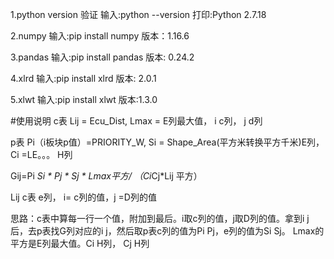 
1.python version 验证
输入:python --version
打印:Python 2.7.18

2.numpy
输入:pip install numpy
版本：1.16.6

3.pandas
输入:pip install pandas
版本: 0.24.2

4.xlrd
输入:pip install xlrd
版本: 2.0.1


5.xlwt
输入:pip install xlwt
版本:1.3.0

#使用说明
c表 Lij = Ecu_Dist, Lmax = E列最大值， i c列， j d列

p表 Pi（i板块p值）=PRIORITY_W, Si = Shape_Area(平方米转换平方千米)E列， Ci =LE。。。 H列 


Gij=Pi *Si * Pj * Sj * Lmax平方/ （Ci*Cj*Lij 平方）

Lij c表 e列， i= c列的值，j =D列的值

思路：c表中算每一行一个值，附加到最后。i取c列的值，j取D列的值。拿到i j后，去p表找G列对应的i j，然后取p表c列的值为Pi Pj，e列的值为Si Sj。
Lmax的平方是E列最大值。Ci H列， Cj H列
